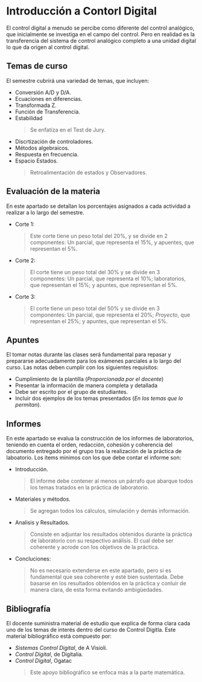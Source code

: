 # Introducción a Contorl Digital

El control digital a menudo se percibe como diferente del control analógico, que inicialmente se investiga en el campo del control. Pero en realidad es la transferencia del sistema de control analógico completo a una unidad digital lo que da origen al control digital.

## Temas de curso
El semestre cubrirá una variedad de temas, que incluyen:
* Conversión A/D y D/A.
* Ecuaciones en diferencias.
* Transformada Z.
* Función de Transferencia.
* Estabilidad
  > Se enfatiza en el Test de Jury. 
* Discrtización de controladores.
* Métodos algebraicos.
* Respuesta en frecuencia.
* Espacio Estados.
  > Retroalimentación de estados y Observadores.

## Evaluación de la materia
En este apartado se detallan los porcentajes asignados a cada actividad a realizar a lo largo del semestre.
* Corte 1:
  > Este corte tiene un peso total del 20%, y se divide en 2 componentes: Un parcial, que representa el 15%, y apuentes, que representan el 5%.
* Corte 2:
  > El corte tiene un peso total del 30% y se divide en 3 componentes: Un parcial, que representa el 10%; laboratorios, que representan el 15%; y apuntes, que representan el 5%.
* Corte 3:
  > El corte tiene un peso total del 50% y se divide en 3 componentes: Un parcial, que representa el 20%; *Proyecto*, que representan el 25%; y apuntes, que representan el 5%.

## Apuntes
El tomar notas durante las clases será fundamental para repasar y prepararse adecuadamente para los exámenes parciales a lo largo del curso. Las notas deben cumplir con los siguientes requisitos:
* Cumplimiento de la plantilla (*Proporcionada por el docente*)
* Presentar la información de manera completa y detallada
* Debe ser escrito por el grupo de estudiantes.
* Incluir dos ejemplos de los temas presentados (*En los temas que lo permitan*).


## Informes
En este apartado se evalua la construcción de los informes de laboratorios, teniendo en cuenta el orden, redacción, cohesión y coherencia del documento entregado por el grupo tras la realización de la práctica de laboatorio. Los items minimos con los que debe contar el informe son:
* Introducción.
  > El informe debe contener al menos un párrafo que abarque todos los temas tratados en la práctica de laboratorio.
* Materiales y métodos.
  > Se agregan todos los cálculos, simulación y demás información.
* Analisis y Resultados.
  > Consiste en adjuntar los resultados obtenidos durante la práctica de laboratorio con su respectivo análisis. El cual debe ser coherente y acrode con los objetivos de la práctica.
* Concluciones:
  > No es necesario extenderse en este apartado, pero si es fundamental que sea coherente y esté bien sustentada. Debe basarse en los resultados obtenidos en la práctica y conluir de manera clara, de esta forma evitando ambigüedades.

## Bibliografía
El docente suministra material de estudio que explica de forma clara cada uno de los temas de interés dentro del curso de Control Digitla. Este material bibliográfico está compuesto por:
* *Sistemas Control Digital*, de A Visioli.
* *Control Digital*, de Digitalia.
* *Control Digital*, Ogatac
  > Este apoyo bibliográfico se enfoca más a la parte matemática.



